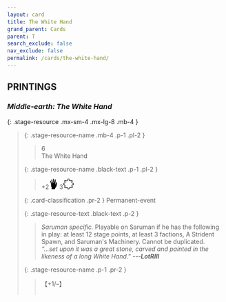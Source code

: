 ```yaml
---
layout: card
title: The White Hand
grand_parent: Cards
parent: T
search_exclude: false
nav_exclude: false
permalink: /cards/the-white-hand/
---
```


## PRINTINGS


### _Middle-earth: The White Hand_

{: .stage-resource .mx-sm-4 .mx-lg-8 .mb-4 }
> {: .stage-resource-name .mb-4 .p-1 .pl-2 }
> > <div class="card-mp">6</div>
> > <div class="card-name">The White Hand</div>
>
> {: .stage-resource-name .black-text .p-1 .pl-2 }
> > +2![](/assets/images/di.svg) 3![](/assets/images/stage-point.svg)
>
> {: .card-classification .pr-2 }
> Permanent-event
>
> {: .stage-resource-text .black-text .p-2 }
> > _Saruman specific._ Playable on Saruman if he has the following in play: at least 12 stage points, at least 3 factions, A Strident Spawn, and Saruman's Machinery. Cannot be duplicated. <br>_“...set upon it was a great stone, carved and painted in the likeness of a long White Hand."_ ***---LotRIII*** 
> 
> {: .stage-resource-name .p-1 .pr-2 }
> > <div class="card-shield">【+1/&ndash;】</div>
> > <div class="card-corruption">&nbsp;</div>
